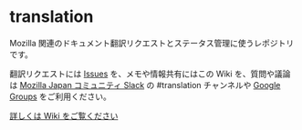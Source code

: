 translation
===========

Mozilla 関連のドキュメント翻訳リクエストとステータス管理に使うレポジトリです。

翻訳リクエストには [Issues](https://github.com/mozilla-japan/translation/issues) を、メモや情報共有にはこの Wiki を、質問や議論は [Mozilla Japan コミュニティ Slack](https://join.slack.com/t/mozillajp/shared_invite/MjI2NDMwODUwNzY5LTE1MDI4MjEyMjktYjE2MThlMmM4OA) の #translation チャンネルや [Google Groups](http://groups.google.com/group/mozilla-translations-ja) をご利用ください。

[詳しくは Wiki をご覧ください](https://github.com/mozilla-japan/translation/wiki)

